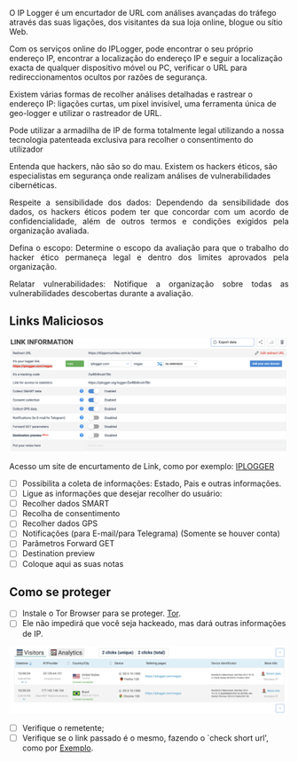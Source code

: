 O IP Logger é um encurtador de URL com análises avançadas do tráfego através das suas ligações, dos visitantes da sua loja online, blogue ou sítio Web. 

Com os serviços online do IPLogger, pode encontrar o seu próprio endereço IP, encontrar a localização do endereço IP e seguir a localização exacta de qualquer dispositivo móvel ou PC, verificar o URL para redireccionamentos ocultos por razões de segurança. 

Existem várias formas de recolher análises detalhadas e rastrear o endereço IP: ligações curtas, um pixel invisível, uma ferramenta única de geo-logger e utilizar o rastreador de URL. 

Pode utilizar a armadilha de IP de forma totalmente legal utilizando a nossa tecnologia patenteada exclusiva para recolher o consentimento do utilizador 

Entenda que hackers, não são so do mau. Existem os hackers éticos, são especialistas em segurança onde realizam análises de vulnerabilidades cibernéticas.

<p align="justify">Respeite a sensibilidade dos dados: Dependendo da sensibilidade dos dados, os hackers éticos podem ter que concordar com um acordo de confidencialidade, além de outros termos e condições exigidos pela organização avaliada.</p>
<p align="justify">Defina o escopo: Determine o escopo da avaliação para que o trabalho do hacker ético permaneça legal e dentro dos limites aprovados pela organização.</p>
<p align="justify">Relatar vulnerabilidades: Notifique a organização sobre todas as vulnerabilidades descobertas durante a avaliação.</p>

## Links Maliciosos

![](../img/hacker-bem-001.png)

Acesso um site de encurtamento de Link, como por exemplo: [IPLOGGER](https://iplogger.org)

- [ ] Possibilita a coleta de informações: Estado, Pais e outras informações.
- [ ] Ligue as informações que desejar recolher do usuário:
- [ ] Recolher dados SMART
- [ ] Recolha de consentimento
- [ ] Recolher dados GPS
- [ ] Notificações (para E-mail/para Telegrama) (Somente se houver conta)
- [ ] Parâmetros Forward GET
- [ ] Destination preview
- [ ] Coloque aqui as suas notas

## Como se proteger

- [ ] Instale o Tor Browser para se proteger. [Tor](https://www.torproject.org/download/). 
- [ ] Ele não impedirá que você seja hackeado, mas dará outras informações de IP.

![](../img/hacker-bem-002.png)

- [ ] Verifique o remetente;
- [ ] Verifique se o link passado é o mesmo, fazendo o `check short url', como por [Exemplo](https://checkshorturl.com).
